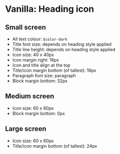 # Vanilla: Heading icon

## Small screen
- All text colour: `$color-dark`
- Title font size: depends on heading style applied
- Title line height: depends on heading style applied
- Icon size: 40 x 40px
- Icon margin right: 16px
- Icon and title align at the top
- Title/icon margin bottom (of tallest): 16px
- Paragraph font size: paragraph
- Block margin bottom: 32px

## Medium screen
- Icon size: 60 x 60px
- Block margin bottom: 0px

## Large screen
- Icon size: 60 x 60px
- Title/icon margin bottom (of tallest): 24px
